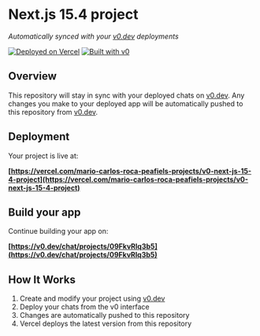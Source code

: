 # Next.js 15.4 project

*Automatically synced with your [v0.dev](https://v0.dev) deployments*

[![Deployed on Vercel](https://img.shields.io/badge/Deployed%20on-Vercel-black?style=for-the-badge&logo=vercel)](https://vercel.com/mario-carlos-roca-peafiels-projects/v0-next-js-15-4-project)
[![Built with v0](https://img.shields.io/badge/Built%20with-v0.dev-black?style=for-the-badge)](https://v0.dev/chat/projects/09FkvRlq3b5)

## Overview

This repository will stay in sync with your deployed chats on [v0.dev](https://v0.dev).
Any changes you make to your deployed app will be automatically pushed to this repository from [v0.dev](https://v0.dev).

## Deployment

Your project is live at:

**[https://vercel.com/mario-carlos-roca-peafiels-projects/v0-next-js-15-4-project](https://vercel.com/mario-carlos-roca-peafiels-projects/v0-next-js-15-4-project)**

## Build your app

Continue building your app on:

**[https://v0.dev/chat/projects/09FkvRlq3b5](https://v0.dev/chat/projects/09FkvRlq3b5)**

## How It Works

1. Create and modify your project using [v0.dev](https://v0.dev)
2. Deploy your chats from the v0 interface
3. Changes are automatically pushed to this repository
4. Vercel deploys the latest version from this repository
